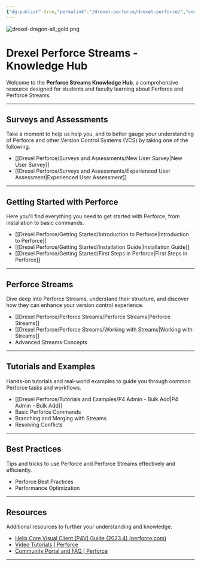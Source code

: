 ```yaml
---
{"dg-publish":true,"permalink":"/drexel-perforce/drexel-perforce/","contentClasses":"drexel","tags":["gardenEntry"]}
---
```


![drexel-dragon-all_gold.png](/img/user/Drexel%20Perforce/All%20Media/drexel-dragon-all_gold.png)
# Drexel Perforce Streams - Knowledge Hub

Welcome to the **Perforce Streams Knowledge Hub**, a comprehensive resource designed for students and faculty learning about Perforce and Perforce Streams. 

---
## Surveys and Assessments

Take a moment to help us help you, and to better gauge your understanding of Perforce and other Version Control Systems (VCS) by taking one of the following.

- [[Drexel Perforce/Surveys and Assessments/New User Survey\|New User Survey]]
- [[Drexel Perforce/Surveys and Assessments/Experienced User Assessment\|Experienced User Assessment]]

---
## Getting Started with Perforce

Here you'll find everything you need to get started with Perforce, from installation to basic commands.

- [[Drexel Perforce/Getting Started/Introduction to Perforce\|Introduction to Perforce]]
- [[Drexel Perforce/Getting Started/Installation Guide\|Installation Guide]]
- [[Drexel Perforce/Getting Started/First Steps in Perforce\|First Steps in Perforce]]

---

## Perforce Streams

Dive deep into Perforce Streams, understand their structure, and discover how they can enhance your version control experience.

- [[Drexel Perforce/Perforce Streams/Perforce Streams\|Perforce Streams]]
- [[Drexel Perforce/Perforce Streams/Working with Streams\|Working with Streams]]
- Advanced Streams Concepts

---

## Tutorials and Examples

Hands-on tutorials and real-world examples to guide you through common Perforce tasks and workflows.

- [[Drexel Perforce/Tutorials and Examples/P4 Admin - Bulk Add\|P4 Admin - Bulk Add]]
- Basic Perforce Commands
- Branching and Merging with Streams
- Resolving Conflicts

---

## Best Practices

Tips and tricks to use Perforce and Perforce Streams effectively and efficiently.

- Perforce Best Practices
- Performance Optimization

---

## Resources

Additional resources to further your understanding and knowledge.

- [Helix Core Visual Client (P4V) Guide (2023.4) (perforce.com)](https://www.perforce.com/manuals/p4v/Content/P4V/about.whatsnew.html#What's_new_in_the_P4V_guide)
- [Video Tutorials | Perforce](https://www.perforce.com/support/video-tutorials?field_product_target_id=459&field_role_target_id=337)
- [Community Portal and FAQ | Perforce](https://www.perforce.com/support/community-portal-faq)

---

